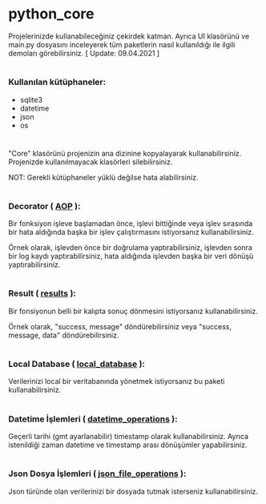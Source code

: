 # python_core
Projelerinizde kullanabileceğiniz çekirdek katman. Ayrıca UI klasörünü ve main.py dosyasını inceleyerek tüm paketlerin nasıl kullanıldığı ile ilgili demoları görebilirsiniz.
[ Update: 09.04.2021 ]
#
### Kullanılan kütüphaneler:
- sqlite3
- datetime
- json
- os
#
"Core" klasörünü projenizin ana dizinine kopyalayarak kullanabilirsiniz. Projenizde kullanılmayacak klasörleri silebilirsiniz.

NOT: Gerekli kütüphaneler yüklü değilse hata alabilirsiniz.
#
### Decorator ( [AOP](https://github.com/cihatyalman/python_core/tree/master/Core/utilities/decorators) ):
Bir fonksiyon işleve başlamadan önce, işlevi bittiğinde veya işlev sırasında bir hata aldığında başka bir işlev çalıştırmasını istiyorsanız kullanabilirsiniz.

Örnek olarak, işlevden önce bir doğrulama yaptırabilirsiniz, işlevden sonra bir log kaydı yaptırabilirsiniz, hata aldığında işlevden başka bir veri dönüşü yaptırabilirsiniz.
#
### Result ( [results](https://github.com/cihatyalman/python_core/tree/master/Core/utilities/results) ):
Bir fonsiyonun belli bir kalıpta sonuç dönmesini istiyorsanız kullanabilirsiniz. 

Örnek olarak, "success, message" döndürebilirsiniz veya "success, message, data" döndürebilirsiniz.
#
### Local Database ( [local_database](https://github.com/cihatyalman/python_core/blob/master/Core/local_database/sqlite_base.py) ):
Verilerinizi local bir veritabanında yönetmek istiyorsanız bu paketi kullanabilirsiniz.
#
### Datetime İşlemleri ( [datetime_operations](https://github.com/cihatyalman/python_core/blob/master/Core/datetime_operations/datetime_core.py) ):
Geçerli tarihi (gmt ayarlanabilir) timestamp olarak kullanabilirsiniz. Ayrıca istenildiği zaman datetime ve timestamp arası dönüşümler yapabilirsiniz.
#
### Json Dosya İşlemleri ( [json_file_operations](https://github.com/cihatyalman/python_core/blob/master/Core/json_file_operations/json_file_base.py) ):
Json türünde olan verilerinizi bir dosyada tutmak isterseniz kullanabilirsiniz.
#
